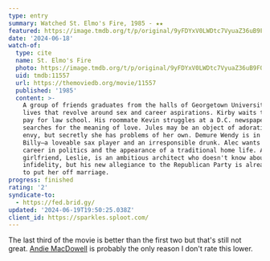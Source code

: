 ```yaml
---
type: entry
summary: Watched St. Elmo's Fire, 1985 - ★★
featured: https://image.tmdb.org/t/p/original/9yFDYxV0LWDtc7VyuaZ36uB9FOy.jpg
date: '2024-06-18'
watch-of:
  type: cite
  name: St. Elmo's Fire
  photo: https://image.tmdb.org/t/p/original/9yFDYxV0LWDtc7VyuaZ36uB9FOy.jpg
  uid: tmdb:11557
  url: https://themoviedb.org/movie/11557
  published: '1985'
  content: >-
    A group of friends graduates from the halls of Georgetown University into
    lives that revolve around sex and career aspirations. Kirby waits tables to
    pay for law school. His roommate Kevin struggles at a D.C. newspaper as he
    searches for the meaning of love. Jules may be an object of adoration and
    envy, but secretly she has problems of her own. Demure Wendy is in love with
    Billy—a loveable sax player and an irresponsible drunk. Alec wants it all: a
    career in politics and the appearance of a traditional home life. Alec’s
    girlfriend, Leslie, is an ambitious architect who doesn't know about his
    infidelity, but his new allegiance to the Republican Party is already enough
    to put her off marriage.
progress: finished
rating: '2'
syndicate-to:
  - https://fed.brid.gy/
updated: '2024-06-19T19:50:25.038Z'
client_id: https://sparkles.sploot.com/
---
```

The last third of the movie is better than the first two but that's still not great. [Andie MacDowell](https://imdb.com/name/nm0000510/) is probably the only reason I don't rate this lower.
